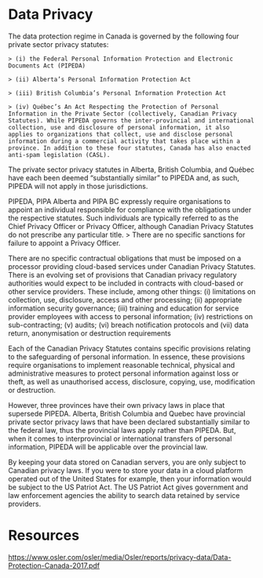 # Data Privacy

The data protection regime in Canada is governed by the following four private sector privacy statutes: 

    > (i) the Federal Personal Information Protection and Electronic Documents Act (PIPEDA)
    
    > (ii) Alberta’s Personal Information Protection Act
    
    > (iii) British Columbia’s Personal Information Protection Act
    
    > (iv) Québec’s An Act Respecting the Protection of Personal Information in the Private Sector (collectively, Canadian Privacy Statutes). While PIPEDA governs the inter-provincial and international collection, use and disclosure of personal information, it also applies to organizations that collect, use and disclose personal information during a commercial activity that takes place within a province. In addition to these four statutes, Canada has also enacted anti-spam legislation (CASL).

The private sector privacy statutes in  Alberta,  British  Columbia,  and  Québec  have  each  been  deemed  “substantially similar” to PIPEDA and, as such, PIPEDA will not 
apply in those jurisdictions. 


PIPEDA, PIPA Alberta and PIPA BC expressly require organisations to  appoint an individual responsible for compliance with the obligations  under the respective statutes.  Such individuals are typically referred  to as the Chief Privacy Officer or Privacy Officer, although Canadian  Privacy Statutes do not prescribe any particular title.
    > There are no specific sanctions for failure to appoint a Privacy Officer.



There are no specific contractual obligations that must be imposed on  a  processor  providing  cloud-based  services  under  Canadian  Privacy  Statutes.    There  is  an  evolving  set  of  provisions  that  Canadian privacy regulatory authorities would expect to be included  in  contracts  with  cloud-based  or  other  service  providers.   These  include,  among  other  things:  (i)  limitations  on  collection,  use,  disclosure, access and other processing; (ii) appropriate information  security governance; (iii) training and education for service provider  employees with access to personal information; (iv) restrictions on  sub-contracting; (v) audits; (vi) breach notification protocols and (vii) data return, anonymisation or destruction requirements

Each of the Canadian Privacy Statutes contains specific provisions  relating to the safeguarding of personal information.  In essence,  these  provisions  require  organisations  to  implement  reasonable  technical, physical and administrative measures to protect personal  information against loss or theft, as well as unauthorised access,  disclosure, copying, use, modification or destruction.

However, three provinces have their own privacy laws in place that supersede PIPEDA. Alberta, British Columbia and Quebec have provincial private sector privacy laws that have been declared substantially similar to the federal law, thus the provincial laws apply rather than PIPEDA. But, when it comes to interprovincial or international transfers of personal information, PIPEDA will be applicable over the provincial law.

By keeping your data stored on Canadian servers, you are only subject to Canadian privacy laws. If you were to store your data in a cloud platform operated out of the United States for example, then your information would be subject to the US Patriot Act. The US Patriot Act gives government and law enforcement agencies the ability to search data retained by service providers.

# Resources

https://www.osler.com/osler/media/Osler/reports/privacy-data/Data-Protection-Canada-2017.pdf